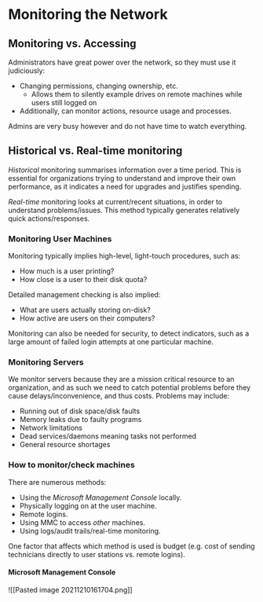 # Monitoring the Network

## Monitoring vs. Accessing

Administrators have great power over the network, so they must use it judiciously:
- Changing permissions, changing ownership, etc.
	- Allows them to silently example drives on remote machines while users still logged on
- Additionally, can monitor actions, resource usage and processes.

Admins are very busy however and do not have time to watch everything.

## Historical vs. Real-time monitoring
*Historical* monitoring summarises information over a time period. This is essential for organizations trying to understand and improve their own performance, as it indicates a need for upgrades and justifies spending.

*Real-time* monitoring looks at current/recent situations, in order to understand problems/issues. This method typically generates relatively quick actions/responses.

### Monitoring User Machines

Monitoring typically implies high-level, light-touch procedures, such as:
- How much is a user printing?
- How close is a user to their disk quota?

Detailed management checking is also implied:
- What are users actually storing on-disk?
- How active are users on their computers?

Monitoring can also be needed for security, to detect indicators, such as a large amount of failed login attempts at one particular machine.

### Monitoring Servers

We monitor servers because they are a mission critical resource to an organization, and as such we need to catch potential problems before they cause delays/inconvenience, and thus costs. Problems may include:

- Running out of disk space/disk faults
- Memory leaks due to faulty programs
- Network limitations
- Dead services/daemons meaning tasks not performed
- General resource shortages

### How to monitor/check machines

There are numerous methods:
- Using the *Microsoft Management Console* locally.
- Physically logging on at the user machine.
- Remote logins.
- Using MMC to access *other* machines.
- Using logs/audit trails/real-time monitoring.

One factor that affects which method is used is budget (e.g. cost of sending technicians directly to user stations vs. remote logins).

#### Microsoft Management Console

![[Pasted image 20211210161704.png]]